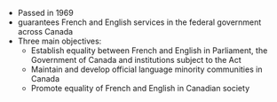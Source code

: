 - Passed in 1969
- guarantees French and English services in the federal government across Canada
- Three main objectives:
	- Establish equality between French and English in Parliament, the Government of Canada and institutions subject to the Act
	- Maintain and develop official language minority communities in Canada
	- Promote equality of French and English in Canadian society